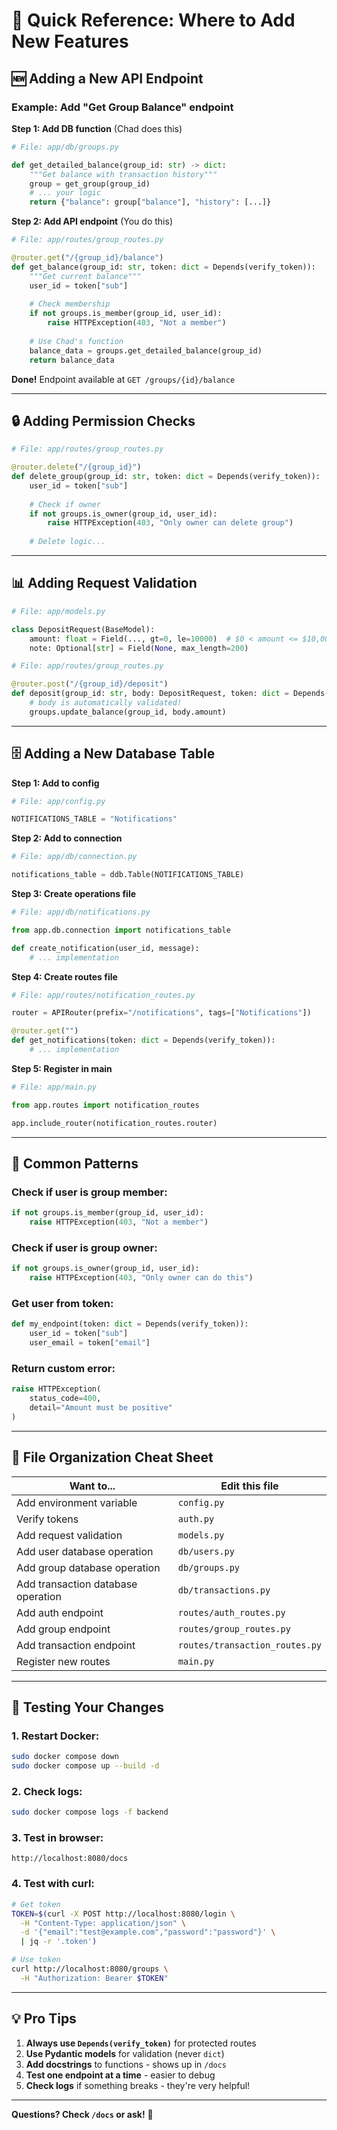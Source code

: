 # 🎯 Quick Reference: Where to Add New Features

## 🆕 Adding a New API Endpoint

### Example: Add "Get Group Balance" endpoint

**Step 1: Add DB function** (Chad does this)
```python
# File: app/db/groups.py

def get_detailed_balance(group_id: str) -> dict:
    """Get balance with transaction history"""
    group = get_group(group_id)
    # ... your logic
    return {"balance": group["balance"], "history": [...]}
```

**Step 2: Add API endpoint** (You do this)
```python
# File: app/routes/group_routes.py

@router.get("/{group_id}/balance")
def get_balance(group_id: str, token: dict = Depends(verify_token)):
    """Get current balance"""
    user_id = token["sub"]
    
    # Check membership
    if not groups.is_member(group_id, user_id):
        raise HTTPException(403, "Not a member")
    
    # Use Chad's function
    balance_data = groups.get_detailed_balance(group_id)
    return balance_data
```

**Done!** Endpoint available at `GET /groups/{id}/balance`

---

## 🔒 Adding Permission Checks

```python
# File: app/routes/group_routes.py

@router.delete("/{group_id}")
def delete_group(group_id: str, token: dict = Depends(verify_token)):
    user_id = token["sub"]
    
    # Check if owner
    if not groups.is_owner(group_id, user_id):
        raise HTTPException(403, "Only owner can delete group")
    
    # Delete logic...
```

---

## 📊 Adding Request Validation

```python
# File: app/models.py

class DepositRequest(BaseModel):
    amount: float = Field(..., gt=0, le=10000)  # $0 < amount <= $10,000
    note: Optional[str] = Field(None, max_length=200)
```

```python
# File: app/routes/group_routes.py

@router.post("/{group_id}/deposit")
def deposit(group_id: str, body: DepositRequest, token: dict = Depends(verify_token)):
    # body is automatically validated!
    groups.update_balance(group_id, body.amount)
```

---

## 🗄️ Adding a New Database Table

**Step 1: Add to config**
```python
# File: app/config.py

NOTIFICATIONS_TABLE = "Notifications"
```

**Step 2: Add to connection**
```python
# File: app/db/connection.py

notifications_table = ddb.Table(NOTIFICATIONS_TABLE)
```

**Step 3: Create operations file**
```python
# File: app/db/notifications.py

from app.db.connection import notifications_table

def create_notification(user_id, message):
    # ... implementation
```

**Step 4: Create routes file**
```python
# File: app/routes/notification_routes.py

router = APIRouter(prefix="/notifications", tags=["Notifications"])

@router.get("")
def get_notifications(token: dict = Depends(verify_token)):
    # ... implementation
```

**Step 5: Register in main**
```python
# File: app/main.py

from app.routes import notification_routes

app.include_router(notification_routes.router)
```

---

## 🎨 Common Patterns

### **Check if user is group member:**
```python
if not groups.is_member(group_id, user_id):
    raise HTTPException(403, "Not a member")
```

### **Check if user is group owner:**
```python
if not groups.is_owner(group_id, user_id):
    raise HTTPException(403, "Only owner can do this")
```

### **Get user from token:**
```python
def my_endpoint(token: dict = Depends(verify_token)):
    user_id = token["sub"]
    user_email = token["email"]
```

### **Return custom error:**
```python
raise HTTPException(
    status_code=400,
    detail="Amount must be positive"
)
```

---

## 📝 File Organization Cheat Sheet

| Want to... | Edit this file |
|------------|----------------|
| Add environment variable | `config.py` |
| Verify tokens | `auth.py` |
| Add request validation | `models.py` |
| Add user database operation | `db/users.py` |
| Add group database operation | `db/groups.py` |
| Add transaction database operation | `db/transactions.py` |
| Add auth endpoint | `routes/auth_routes.py` |
| Add group endpoint | `routes/group_routes.py` |
| Add transaction endpoint | `routes/transaction_routes.py` |
| Register new routes | `main.py` |

---

## 🚀 Testing Your Changes

### **1. Restart Docker:**
```bash
sudo docker compose down
sudo docker compose up --build -d
```

### **2. Check logs:**
```bash
sudo docker compose logs -f backend
```

### **3. Test in browser:**
```
http://localhost:8080/docs
```

### **4. Test with curl:**
```bash
# Get token
TOKEN=$(curl -X POST http://localhost:8080/login \
  -H "Content-Type: application/json" \
  -d '{"email":"test@example.com","password":"password"}' \
  | jq -r '.token')

# Use token
curl http://localhost:8080/groups \
  -H "Authorization: Bearer $TOKEN"
```

---

## 💡 Pro Tips

1. **Always use `Depends(verify_token)`** for protected routes
2. **Use Pydantic models** for validation (never `dict`)
3. **Add docstrings** to functions - shows up in `/docs`
4. **Test one endpoint at a time** - easier to debug
5. **Check logs** if something breaks - they're very helpful!

---

**Questions? Check `/docs` or ask!** 🎉

